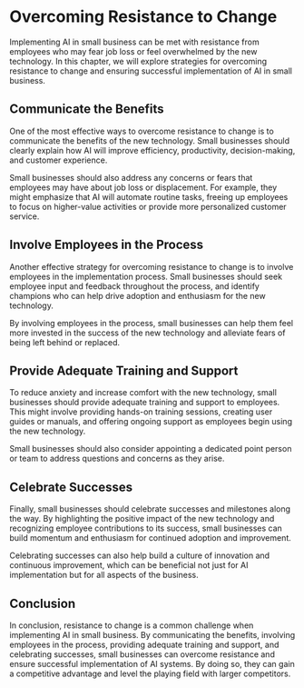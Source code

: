 Overcoming Resistance to Change
=============================================================================

Implementing AI in small business can be met with resistance from employees who may fear job loss or feel overwhelmed by the new technology. In this chapter, we will explore strategies for overcoming resistance to change and ensuring successful implementation of AI in small business.

Communicate the Benefits
------------------------

One of the most effective ways to overcome resistance to change is to communicate the benefits of the new technology. Small businesses should clearly explain how AI will improve efficiency, productivity, decision-making, and customer experience.

Small businesses should also address any concerns or fears that employees may have about job loss or displacement. For example, they might emphasize that AI will automate routine tasks, freeing up employees to focus on higher-value activities or provide more personalized customer service.

Involve Employees in the Process
--------------------------------

Another effective strategy for overcoming resistance to change is to involve employees in the implementation process. Small businesses should seek employee input and feedback throughout the process, and identify champions who can help drive adoption and enthusiasm for the new technology.

By involving employees in the process, small businesses can help them feel more invested in the success of the new technology and alleviate fears of being left behind or replaced.

Provide Adequate Training and Support
-------------------------------------

To reduce anxiety and increase comfort with the new technology, small businesses should provide adequate training and support to employees. This might involve providing hands-on training sessions, creating user guides or manuals, and offering ongoing support as employees begin using the new technology.

Small businesses should also consider appointing a dedicated point person or team to address questions and concerns as they arise.

Celebrate Successes
-------------------

Finally, small businesses should celebrate successes and milestones along the way. By highlighting the positive impact of the new technology and recognizing employee contributions to its success, small businesses can build momentum and enthusiasm for continued adoption and improvement.

Celebrating successes can also help build a culture of innovation and continuous improvement, which can be beneficial not just for AI implementation but for all aspects of the business.

Conclusion
----------

In conclusion, resistance to change is a common challenge when implementing AI in small business. By communicating the benefits, involving employees in the process, providing adequate training and support, and celebrating successes, small businesses can overcome resistance and ensure successful implementation of AI systems. By doing so, they can gain a competitive advantage and level the playing field with larger competitors.
